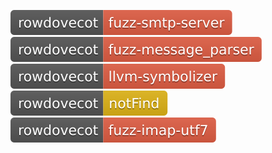 [![Fuzzing Status Local](docs/rowdovecot/fuzz-smtp-server.svg)](https://github.com/)
[![Fuzzing Status Local](docs/rowdovecot/fuzz-message_parser.svg)](https://github.com/)
[![Fuzzing Status Local](docs/rowdovecot/llvm-symbolizer.svg)](https://github.com/)
[![Fuzzing Status Local](docs/rowdovecot/notFind.svg)](https://github.com/)
[![Fuzzing Status Local](docs/rowdovecot/fuzz-imap-utf7.svg)](https://github.com/)
